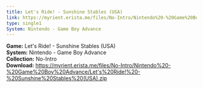 ```yaml
---
title: Let's Ride! - Sunshine Stables (USA)
link: https://myrient.erista.me/files/No-Intro/Nintendo%20-%20Game%20Boy%20Advance/Let's%20Ride!%20-%20Sunshine%20Stables%20(USA).zip
type: single1
System: Nintendo - Game Boy Advance
---
```

<b>Game:</b> Let's Ride! - Sunshine Stables (USA)<br>
<b>System:</b> Nintendo - Game Boy Advance<br>
<b>Collection:</b> No-Intro<br>
<b>Download:</b> https://myrient.erista.me/files/No-Intro/Nintendo%20-%20Game%20Boy%20Advance/Let's%20Ride!%20-%20Sunshine%20Stables%20(USA).zip
